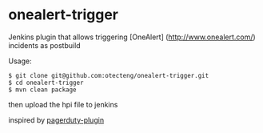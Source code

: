# onealert-trigger
Jenkins plugin that allows triggering [OneAlert] (http://www.onealert.com/) incidents as postbuild



Usage:

```
$ git clone git@github.com:otecteng/onealert-trigger.git
$ cd onealert-trigger
$ mvn clean package
```

then upload the hpi file to jenkins

inspired by [pagerduty-plugin](https://github.com/jenkinsci/pagerduty-plugin)